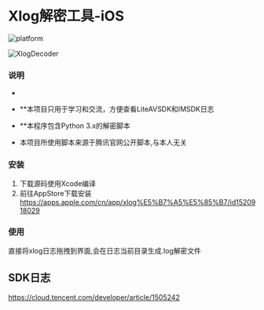 # Xlog解密工具-iOS

![platform](https://img.shields.io/badge/platform-ios-lightgrey.svg)  

![XlogDecoder](https://github.com/LiuKaoji/XlogViewer-for-iOS/blob/master/screenshot.gif)
### 说明
* 
* **本项目只用于学习和交流，方便查看LiteAVSDK和IMSDK日志

* **本程序包含Python 3.x的解密脚本

* 本项目所使用脚本来源于腾讯官网公开脚本,与本人无关

### 安装

1. 下载源码使用Xcode编译
2. 前往AppStore下载安装
https://apps.apple.com/cn/app/xlog%E5%B7%A5%E5%85%B7/id1520918029


### 使用

直接将xlog日志拖拽到界面,会在日志当前目录生成.log解密文件

## SDK日志
https://cloud.tencent.com/developer/article/1505242
 

